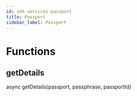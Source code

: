 ```yaml
---
id: sdk-services-passport
title: Passport
sidebar_label: Passport
---
```


# Functions

## getDetails

async getDetails(passport, passphrase, passportId)